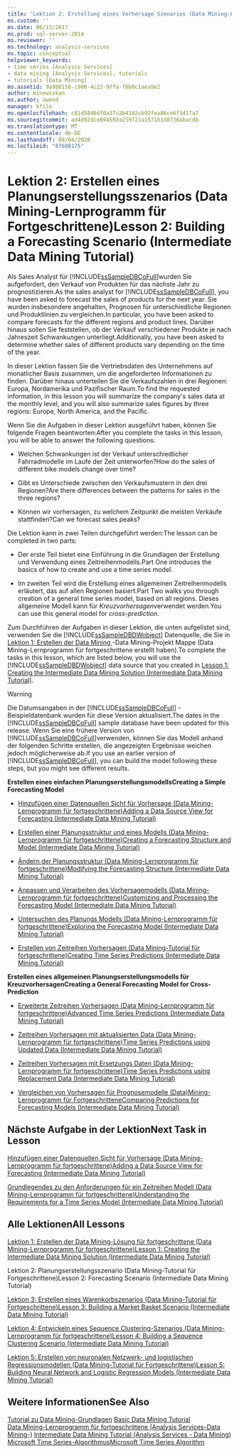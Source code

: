 ```yaml
---
title: 'Lektion 2: Erstellung eines Vorhersage Szenarios (Data Mining-Lernprogramm für Fortgeschrittene) | Microsoft-Dokumentation'
ms.custom: ''
ms.date: 06/13/2017
ms.prod: sql-server-2014
ms.reviewer: ''
ms.technology: analysis-services
ms.topic: conceptual
helpviewer_keywords:
- time series [Analysis Services]
- data mining [Analysis Services], tutorials
- tutorials [Data Mining]
ms.assetid: 9a988156-c900-4c22-97fa-f6b0c1aea9e2
author: minewiskan
ms.author: owend
manager: kfile
ms.openlocfilehash: c81d5846df0a37c2b4182cb92fea86ce6f3417a7
ms.sourcegitcommit: ad4d92dce894592a259721a1571b1d8736abacdb
ms.translationtype: MT
ms.contentlocale: de-DE
ms.lasthandoff: 08/04/2020
ms.locfileid: "87608175"
---
```

# <a name="lesson-2-building-a-forecasting-scenario-intermediate-data-mining-tutorial"></a><span data-ttu-id="fadb6-102">Lektion 2: Erstellen eines Planungserstellungsszenarios (Data Mining-Lernprogramm für Fortgeschrittene)</span><span class="sxs-lookup"><span data-stu-id="fadb6-102">Lesson 2: Building a Forecasting Scenario (Intermediate Data Mining Tutorial)</span></span>
  <span data-ttu-id="fadb6-103">Als Sales Analyst für [!INCLUDE[ssSampleDBCoFull](../includes/sssampledbcofull-md.md)]wurden Sie aufgefordert, den Verkauf von Produkten für das nächste Jahr zu prognostizieren.</span><span class="sxs-lookup"><span data-stu-id="fadb6-103">As the sales analyst for [!INCLUDE[ssSampleDBCoFull](../includes/sssampledbcofull-md.md)], you have been asked to forecast the sales of products for the next year.</span></span> <span data-ttu-id="fadb6-104">Sie wurden insbesondere angehalten, Prognosen für unterschiedliche Regionen und Produktlinien zu vergleichen.</span><span class="sxs-lookup"><span data-stu-id="fadb6-104">In particular, you have been asked to compare forecasts for the different regions and product lines.</span></span> <span data-ttu-id="fadb6-105">Darüber hinaus sollen Sie feststellen, ob der Verkauf verschiedener Produkte je nach Jahreszeit Schwankungen unterliegt.</span><span class="sxs-lookup"><span data-stu-id="fadb6-105">Additionally, you have been asked to determine whether sales of different products vary depending on the time of the year.</span></span>  
  
 <span data-ttu-id="fadb6-106">In dieser Lektion fassen Sie die Vertriebsdaten des Unternehmens auf monatlicher Basis zusammen, um die angeforderten Informationen zu finden. Darüber hinaus unterteilen Sie die Verkaufszahlen in drei Regionen: Europa, Nordamerika und Pazifischer Raum.</span><span class="sxs-lookup"><span data-stu-id="fadb6-106">To find the requested information, in this lesson you will summarize the company's sales data at the monthly level, and you will also summarize sales figures by three regions: Europe, North America, and the Pacific.</span></span>  
  
 <span data-ttu-id="fadb6-107">Wenn Sie die Aufgaben in dieser Lektion ausgeführt haben, können Sie folgende Fragen beantworten:</span><span class="sxs-lookup"><span data-stu-id="fadb6-107">After you complete the tasks in this lesson, you will be able to answer the following questions:</span></span>  
  
-   <span data-ttu-id="fadb6-108">Welchen Schwankungen ist der Verkauf unterschiedlicher Fahrradmodelle im Laufe der Zeit unterworfen?</span><span class="sxs-lookup"><span data-stu-id="fadb6-108">How do the sales of different bike models change over time?</span></span>  
  
-   <span data-ttu-id="fadb6-109">Gibt es Unterschiede zwischen den Verkaufsmustern in den drei Regionen?</span><span class="sxs-lookup"><span data-stu-id="fadb6-109">Are there differences between the patterns for sales in the three regions?</span></span>  
  
-   <span data-ttu-id="fadb6-110">Können wir vorhersagen, zu welchem Zeitpunkt die meisten Verkäufe stattfinden?</span><span class="sxs-lookup"><span data-stu-id="fadb6-110">Can we forecast sales peaks?</span></span>  
  
 <span data-ttu-id="fadb6-111">Die Lektion kann in zwei Teilen durchgeführt werden:</span><span class="sxs-lookup"><span data-stu-id="fadb6-111">The lesson can be completed in two parts:</span></span>  
  
-   <span data-ttu-id="fadb6-112">Der erste Teil bietet eine Einführung in die Grundlagen der Erstellung und Verwendung eines Zeitreihenmodells.</span><span class="sxs-lookup"><span data-stu-id="fadb6-112">Part One introduces the basics of how to create and use a time series model.</span></span>  
  
-   <span data-ttu-id="fadb6-113">Im zweiten Teil wird die Erstellung eines allgemeinen Zeitreihenmodells erläutert, das auf allen Regionen basiert.</span><span class="sxs-lookup"><span data-stu-id="fadb6-113">Part Two walks you through creation of a general time series model, based on all regions.</span></span> <span data-ttu-id="fadb6-114">Dieses allgemeine Modell kann für *Kreuzvorhersagen*verwendet werden.</span><span class="sxs-lookup"><span data-stu-id="fadb6-114">You can use this general model for *cross-prediction*.</span></span>  
  
 <span data-ttu-id="fadb6-115">Zum Durchführen der Aufgaben in dieser Lektion, die unten aufgelistet sind, verwenden Sie die [!INCLUDE[ssSampleDBDWobject](../includes/sssampledbdwobject-md.md)] Datenquelle, die Sie in [Lektion 1: Erstellen der Data Mining ](../../2014/tutorials/lesson-1-create-solution-intermediate-data-mining-tutorial.md)-Data Mining-Projekt Mappe &#40;Data Mining-Lernprogramm für fortgeschrittene erstellt haben&#41;.</span><span class="sxs-lookup"><span data-stu-id="fadb6-115">To complete the tasks in this lesson, which are listed below, you will use the [!INCLUDE[ssSampleDBDWobject](../includes/sssampledbdwobject-md.md)] data source that you created in [Lesson 1: Creating the Intermediate Data Mining Solution &#40;Intermediate Data Mining Tutorial&#41;](../../2014/tutorials/lesson-1-create-solution-intermediate-data-mining-tutorial.md).</span></span>  
  
> [!WARNING]  
>  <span data-ttu-id="fadb6-116">Die Datumsangaben in der [!INCLUDE[ssSampleDBCoFull](../includes/sssampledbcofull-md.md)] -Beispieldatenbank wurden für diese Version aktualisiert.</span><span class="sxs-lookup"><span data-stu-id="fadb6-116">The dates in the [!INCLUDE[ssSampleDBCoFull](../includes/sssampledbcofull-md.md)] sample database have been updated for this release.</span></span> <span data-ttu-id="fadb6-117">Wenn Sie eine frühere Version von [!INCLUDE[ssSampleDBCoFull](../includes/sssampledbcofull-md.md)]verwenden, können Sie das Modell anhand der folgenden Schritte erstellen, die angezeigten Ergebnisse weichen jedoch möglicherweise ab.</span><span class="sxs-lookup"><span data-stu-id="fadb6-117">If you use an earlier version of [!INCLUDE[ssSampleDBCoFull](../includes/sssampledbcofull-md.md)], you can build the model following these steps, but you might see different results.</span></span>  
  
 <span data-ttu-id="fadb6-118">**Erstellen eines einfachen Planungserstellungsmodells**</span><span class="sxs-lookup"><span data-stu-id="fadb6-118">**Creating a Simple Forecasting Model**</span></span>  
  
-   [<span data-ttu-id="fadb6-119">Hinzufügen einer Datenquellen Sicht für Vorhersage &#40;Data Mining-Lernprogramm für fortgeschrittene&#41;</span><span class="sxs-lookup"><span data-stu-id="fadb6-119">Adding a Data Source View for Forecasting &#40;Intermediate Data Mining Tutorial&#41;</span></span>](../../2014/tutorials/adding-a-data-source-view-for-forecasting-intermediate-data-mining-tutorial.md)  
  
-   [<span data-ttu-id="fadb6-120">Erstellen einer Planungsstruktur und eines Modells &#40;Data Mining-Lernprogramm für fortgeschrittene&#41;</span><span class="sxs-lookup"><span data-stu-id="fadb6-120">Creating a Forecasting Structure and Model &#40;Intermediate Data Mining Tutorial&#41;</span></span>](../../2014/tutorials/creating-a-forecasting-structure-and-model-intermediate-data-mining-tutorial.md)  
  
-   [<span data-ttu-id="fadb6-121">Ändern der Planungsstruktur &#40;Data Mining-Lernprogramm für fortgeschrittene&#41;</span><span class="sxs-lookup"><span data-stu-id="fadb6-121">Modifying the Forecasting Structure &#40;Intermediate Data Mining Tutorial&#41;</span></span>](../../2014/tutorials/modifying-the-forecasting-structure-intermediate-data-mining-tutorial.md)  
  
-   [<span data-ttu-id="fadb6-122">Anpassen und Verarbeiten des Vorhersagemodells &#40;Data Mining-Lernprogramm für fortgeschrittene&#41;</span><span class="sxs-lookup"><span data-stu-id="fadb6-122">Customizing and Processing the Forecasting Model &#40;Intermediate Data Mining Tutorial&#41;</span></span>](../../2014/tutorials/customize-process-forecasting-model-intermediate-data-mining-tutorial.md)  
  
-   [<span data-ttu-id="fadb6-123">Untersuchen des Planungs Modells &#40;Data Mining-Lernprogramm für fortgeschrittene&#41;</span><span class="sxs-lookup"><span data-stu-id="fadb6-123">Exploring the Forecasting Model &#40;Intermediate Data Mining Tutorial&#41;</span></span>](../../2014/tutorials/exploring-the-forecasting-model-intermediate-data-mining-tutorial.md)  
  
-   [<span data-ttu-id="fadb6-124">Erstellen von Zeitreihen Vorhersagen &#40;Data Mining-Tutorial für fortgeschrittene&#41;</span><span class="sxs-lookup"><span data-stu-id="fadb6-124">Creating Time Series Predictions &#40;Intermediate Data Mining Tutorial&#41;</span></span>](../../2014/tutorials/creating-time-series-predictions-intermediate-data-mining-tutorial.md)  
  
 <span data-ttu-id="fadb6-125">**Erstellen eines allgemeinen Planungserstellungsmodells für Kreuzvorhersagen**</span><span class="sxs-lookup"><span data-stu-id="fadb6-125">**Creating a General Forecasting Model for Cross-Prediction**</span></span>  
  
-   [<span data-ttu-id="fadb6-126">Erweiterte Zeitreihen Vorhersagen &#40;Data Mining-Lernprogramm für fortgeschrittene&#41;</span><span class="sxs-lookup"><span data-stu-id="fadb6-126">Advanced Time Series Predictions &#40;Intermediate Data Mining Tutorial&#41;</span></span>](../../2014/tutorials/advanced-time-series-predictions-intermediate-data-mining-tutorial.md)  
  
-   [<span data-ttu-id="fadb6-127">Zeitreihen Vorhersagen mit aktualisierten Data &#40;Data Mining-Lernprogramm für fortgeschrittene&#41;</span><span class="sxs-lookup"><span data-stu-id="fadb6-127">Time Series Predictions using Updated Data &#40;Intermediate Data Mining Tutorial&#41;</span></span>](../../2014/tutorials/time-series-predictions-using-updated-data-intermediate-data-mining-tutorial.md)  
  
-   [<span data-ttu-id="fadb6-128">Zeitreihen Vorhersagen mit Ersetzungs Daten &#40;Data Mining-Lernprogramm für fortgeschrittene&#41;</span><span class="sxs-lookup"><span data-stu-id="fadb6-128">Time Series Predictions using Replacement Data &#40;Intermediate Data Mining Tutorial&#41;</span></span>](../../2014/tutorials/time-series-predictions-replacement-data-intermediate-data-mining.md)  
  
-   [<span data-ttu-id="fadb6-129">Vergleichen von Vorhersagen für Prognosemodelle &#40;Data&#41;Mining-Lernprogramm für Fortgeschrittene</span><span class="sxs-lookup"><span data-stu-id="fadb6-129">Comparing Predictions for Forecasting Models &#40;Intermediate Data Mining Tutorial&#41;</span></span>](../../2014/tutorials/comparing-predictions-for-forecasting-models-intermediate-data-mining-tutorial.md)  
  
## <a name="next-task-in-lesson"></a><span data-ttu-id="fadb6-130">Nächste Aufgabe in der Lektion</span><span class="sxs-lookup"><span data-stu-id="fadb6-130">Next Task in Lesson</span></span>  
 [<span data-ttu-id="fadb6-131">Hinzufügen einer Datenquellen Sicht für Vorhersage &#40;Data Mining-Lernprogramm für fortgeschrittene&#41;</span><span class="sxs-lookup"><span data-stu-id="fadb6-131">Adding a Data Source View for Forecasting &#40;Intermediate Data Mining Tutorial&#41;</span></span>](../../2014/tutorials/adding-a-data-source-view-for-forecasting-intermediate-data-mining-tutorial.md)  
  
 [<span data-ttu-id="fadb6-132">Grundlegendes zu den Anforderungen für ein Zeitreihen Modell &#40;Data Mining-Lernprogramm für fortgeschrittene&#41;</span><span class="sxs-lookup"><span data-stu-id="fadb6-132">Understanding the Requirements for a Time Series Model &#40;Intermediate Data Mining Tutorial&#41;</span></span>](../../2014/tutorials/time-series-model-requirements-intermediate-data-mining-tutorial.md)  
  
## <a name="all-lessons"></a><span data-ttu-id="fadb6-133">Alle Lektionen</span><span class="sxs-lookup"><span data-stu-id="fadb6-133">All Lessons</span></span>  
 [<span data-ttu-id="fadb6-134">Lektion 1: Erstellen der Data Mining-Lösung für fortgeschrittene &#40;Data Mining-Lernprogramm für fortgeschrittene&#41;</span><span class="sxs-lookup"><span data-stu-id="fadb6-134">Lesson 1: Creating the Intermediate Data Mining Solution &#40;Intermediate Data Mining Tutorial&#41;</span></span>](../../2014/tutorials/lesson-1-create-solution-intermediate-data-mining-tutorial.md)  
  
 <span data-ttu-id="fadb6-135">Lektion 2: Planungserstellungsszenario (Data Mining-Tutorial für Fortgeschrittene)</span><span class="sxs-lookup"><span data-stu-id="fadb6-135">Lesson 2: Forecasting Scenario (Intermediate Data Mining Tutorial)</span></span>  
  
 [<span data-ttu-id="fadb6-136">Lektion 3: Erstellen eines Warenkorbszenarios &#40;Data Mining-Tutorial für Fortgeschrittene&#41;</span><span class="sxs-lookup"><span data-stu-id="fadb6-136">Lesson 3: Building a Market Basket Scenario &#40;Intermediate Data Mining Tutorial&#41;</span></span>](../../2014/tutorials/lesson-3-building-a-market-basket-scenario-intermediate-data-mining-tutorial.md)  
  
 [<span data-ttu-id="fadb6-137">Lektion 4: Entwickeln eines Sequence Clustering-Szenarios &#40;Data Mining-Lernprogramm für fortgeschrittene&#41;</span><span class="sxs-lookup"><span data-stu-id="fadb6-137">Lesson 4: Building a Sequence Clustering Scenario &#40;Intermediate Data Mining Tutorial&#41;</span></span>](../../2014/tutorials/lesson-4-build-sequence-clustering-scenario-intermediate-data-mining.md)  
  
 [<span data-ttu-id="fadb6-138">Lektion 5: Erstellen von neuronalen Netzwerk- und logistischen Regressionsmodellen &#40;Data Mining-Tutorial für Fortgeschrittene&#41;</span><span class="sxs-lookup"><span data-stu-id="fadb6-138">Lesson 5: Building Neural Network and Logistic Regression Models &#40;Intermediate Data Mining Tutorial&#41;</span></span>](../../2014/tutorials/lesson-5-build-models-intermediate-data-mining-tutorial.md)  
  
## <a name="see-also"></a><span data-ttu-id="fadb6-139">Weitere Informationen</span><span class="sxs-lookup"><span data-stu-id="fadb6-139">See Also</span></span>  
 <span data-ttu-id="fadb6-140">[Tutorial zu Data Mining-Grundlagen](../../2014/tutorials/basic-data-mining-tutorial.md) </span><span class="sxs-lookup"><span data-stu-id="fadb6-140">[Basic Data Mining Tutorial](../../2014/tutorials/basic-data-mining-tutorial.md) </span></span>  
 <span data-ttu-id="fadb6-141">[Data Mining-Lernprogramm für fortgeschrittene &#40;Analysis Services-Data Mining-&#41;](../../2014/tutorials/intermediate-data-mining-tutorial-analysis-services-data-mining.md) </span><span class="sxs-lookup"><span data-stu-id="fadb6-141">[Intermediate Data Mining Tutorial &#40;Analysis Services - Data Mining&#41;](../../2014/tutorials/intermediate-data-mining-tutorial-analysis-services-data-mining.md) </span></span>  
 [<span data-ttu-id="fadb6-142">Microsoft Time Series-Algorithmus</span><span class="sxs-lookup"><span data-stu-id="fadb6-142">Microsoft Time Series Algorithm</span></span>](../../2014/analysis-services/data-mining/microsoft-time-series-algorithm.md)  
  
  
